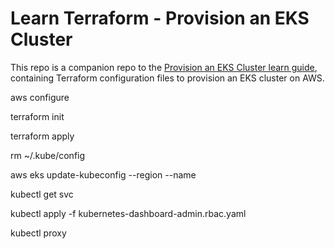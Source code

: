 # Learn Terraform - Provision an EKS Cluster

This repo is a companion repo to the [Provision an EKS Cluster learn guide](https://learn.hashicorp.com/terraform/kubernetes/provision-eks-cluster), containing
Terraform configuration files to provision an EKS cluster on AWS.


aws configure


terraform init 

terraform apply 

rm ~/.kube/config

aws eks update-kubeconfig --region <region-code> --name <cluster-name>

kubectl get svc



kubectl apply -f kubernetes-dashboard-admin.rbac.yaml

kubectl proxy